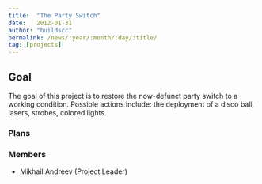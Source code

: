 ```yaml
---
title:  "The Party Switch"
date:   2012-01-31
author: "buildscc"
permalink: /news/:year/:month/:day/:title/
tag: [projects]
---
```


## Goal

The goal of this project is to restore the now-defunct party switch to a working condition. Possible actions include: the deployment of a disco ball, lasers, strobes, colored lights.

### Plans

### Members

- Mikhail Andreev (Project Leader)